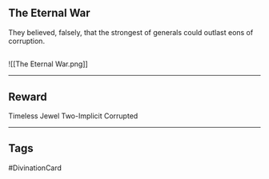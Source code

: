 ## The Eternal War
They believed, falsely, that the strongest of generals could outlast eons of corruption.
## 
![[The Eternal War.png]]

---
## Reward
Timeless Jewel
Two-Implicit
Corrupted

---
## Tags
#DivinationCard